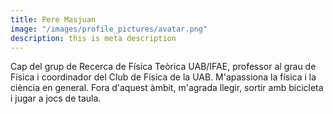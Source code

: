 ```yaml
---
title: Pere Masjuan
image: "/images/profile_pictures/avatar.png"
description: this is meta description
---
```


Cap del grup de Recerca de Física Teòrica UAB/IFAE, professor al grau de Física i coordinador del Club de Física de la UAB. M'apassiona la física i la ciència en general. Fora d'aquest àmbit, m'agrada llegir, sortir amb bicicleta i jugar a jocs de taula.
